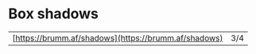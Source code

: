 # Box shadows

|  |  |
| :--- | :--- |
| [https://brumm.af/shadows](https://brumm.af/shadows) | 3/4 |

